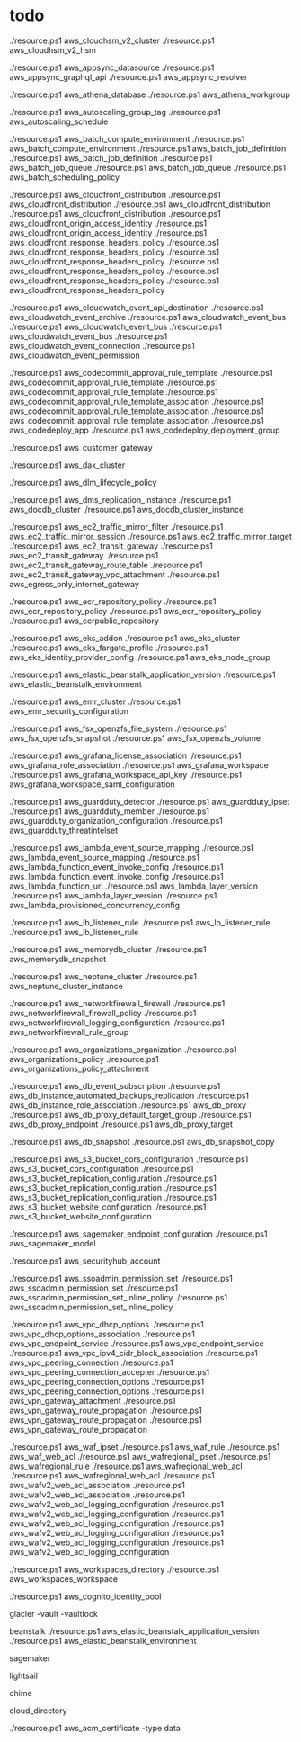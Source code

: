 # todo

./resource.ps1 aws_cloudhsm_v2_cluster
./resource.ps1 aws_cloudhsm_v2_hsm

./resource.ps1 aws_appsync_datasource
./resource.ps1 aws_appsync_graphql_api
./resource.ps1 aws_appsync_resolver

./resource.ps1 aws_athena_database
./resource.ps1 aws_athena_workgroup

./resource.ps1 aws_autoscaling_group_tag
./resource.ps1 aws_autoscaling_schedule

./resource.ps1 aws_batch_compute_environment
./resource.ps1 aws_batch_compute_environment
./resource.ps1 aws_batch_job_definition
./resource.ps1 aws_batch_job_definition
./resource.ps1 aws_batch_job_queue
./resource.ps1 aws_batch_job_queue
./resource.ps1 aws_batch_scheduling_policy

./resource.ps1 aws_cloudfront_distribution
./resource.ps1 aws_cloudfront_distribution
./resource.ps1 aws_cloudfront_distribution
./resource.ps1 aws_cloudfront_distribution
./resource.ps1 aws_cloudfront_origin_access_identity
./resource.ps1 aws_cloudfront_origin_access_identity
./resource.ps1 aws_cloudfront_response_headers_policy
./resource.ps1 aws_cloudfront_response_headers_policy
./resource.ps1 aws_cloudfront_response_headers_policy
./resource.ps1 aws_cloudfront_response_headers_policy
./resource.ps1 aws_cloudfront_response_headers_policy
./resource.ps1 aws_cloudfront_response_headers_policy

./resource.ps1 aws_cloudwatch_event_api_destination
./resource.ps1 aws_cloudwatch_event_archive
./resource.ps1 aws_cloudwatch_event_bus
./resource.ps1 aws_cloudwatch_event_bus
./resource.ps1 aws_cloudwatch_event_bus
./resource.ps1 aws_cloudwatch_event_connection
./resource.ps1 aws_cloudwatch_event_permission

./resource.ps1 aws_codecommit_approval_rule_template
./resource.ps1 aws_codecommit_approval_rule_template
./resource.ps1 aws_codecommit_approval_rule_template
./resource.ps1 aws_codecommit_approval_rule_template_association
./resource.ps1 aws_codecommit_approval_rule_template_association
./resource.ps1 aws_codecommit_approval_rule_template_association
./resource.ps1 aws_codedeploy_app
./resource.ps1 aws_codedeploy_deployment_group

./resource.ps1 aws_customer_gateway

./resource.ps1 aws_dax_cluster

./resource.ps1 aws_dlm_lifecycle_policy

./resource.ps1 aws_dms_replication_instance
./resource.ps1 aws_docdb_cluster
./resource.ps1 aws_docdb_cluster_instance

./resource.ps1 aws_ec2_traffic_mirror_filter
./resource.ps1 aws_ec2_traffic_mirror_session
./resource.ps1 aws_ec2_traffic_mirror_target
./resource.ps1 aws_ec2_transit_gateway
./resource.ps1 aws_ec2_transit_gateway
./resource.ps1 aws_ec2_transit_gateway_route_table
./resource.ps1 aws_ec2_transit_gateway_vpc_attachment
./resource.ps1 aws_egress_only_internet_gateway

./resource.ps1 aws_ecr_repository_policy
./resource.ps1 aws_ecr_repository_policy
./resource.ps1 aws_ecr_repository_policy
./resource.ps1 aws_ecrpublic_repository

./resource.ps1 aws_eks_addon
./resource.ps1 aws_eks_cluster
./resource.ps1 aws_eks_fargate_profile
./resource.ps1 aws_eks_identity_provider_config
./resource.ps1 aws_eks_node_group

./resource.ps1 aws_elastic_beanstalk_application_version
./resource.ps1 aws_elastic_beanstalk_environment

./resource.ps1 aws_emr_cluster
./resource.ps1 aws_emr_security_configuration

./resource.ps1 aws_fsx_openzfs_file_system
./resource.ps1 aws_fsx_openzfs_snapshot
./resource.ps1 aws_fsx_openzfs_volume

./resource.ps1 aws_grafana_license_association
./resource.ps1 aws_grafana_role_association
./resource.ps1 aws_grafana_workspace
./resource.ps1 aws_grafana_workspace_api_key
./resource.ps1 aws_grafana_workspace_saml_configuration

./resource.ps1 aws_guardduty_detector
./resource.ps1 aws_guardduty_ipset
./resource.ps1 aws_guardduty_member
./resource.ps1 aws_guardduty_organization_configuration
./resource.ps1 aws_guardduty_threatintelset

./resource.ps1 aws_lambda_event_source_mapping
./resource.ps1 aws_lambda_event_source_mapping
./resource.ps1 aws_lambda_function_event_invoke_config
./resource.ps1 aws_lambda_function_event_invoke_config
./resource.ps1 aws_lambda_function_url
./resource.ps1 aws_lambda_layer_version
./resource.ps1 aws_lambda_layer_version
./resource.ps1 aws_lambda_provisioned_concurrency_config

./resource.ps1 aws_lb_listener_rule
./resource.ps1 aws_lb_listener_rule
./resource.ps1 aws_lb_listener_rule

./resource.ps1 aws_memorydb_cluster
./resource.ps1 aws_memorydb_snapshot

./resource.ps1 aws_neptune_cluster
./resource.ps1 aws_neptune_cluster_instance

./resource.ps1 aws_networkfirewall_firewall
./resource.ps1 aws_networkfirewall_firewall_policy
./resource.ps1 aws_networkfirewall_logging_configuration
./resource.ps1 aws_networkfirewall_rule_group

./resource.ps1 aws_organizations_organization
./resource.ps1 aws_organizations_policy
./resource.ps1 aws_organizations_policy_attachment

./resource.ps1 aws_db_event_subscription
./resource.ps1 aws_db_instance_automated_backups_replication
./resource.ps1 aws_db_instance_role_association
./resource.ps1 aws_db_proxy
./resource.ps1 aws_db_proxy_default_target_group
./resource.ps1 aws_db_proxy_endpoint
./resource.ps1 aws_db_proxy_target

./resource.ps1 aws_db_snapshot
./resource.ps1 aws_db_snapshot_copy

./resource.ps1 aws_s3_bucket_cors_configuration
./resource.ps1 aws_s3_bucket_cors_configuration
./resource.ps1 aws_s3_bucket_replication_configuration
./resource.ps1 aws_s3_bucket_replication_configuration
./resource.ps1 aws_s3_bucket_replication_configuration
./resource.ps1 aws_s3_bucket_website_configuration
./resource.ps1 aws_s3_bucket_website_configuration

./resource.ps1 aws_sagemaker_endpoint_configuration
./resource.ps1 aws_sagemaker_model

./resource.ps1 aws_securityhub_account

./resource.ps1 aws_ssoadmin_permission_set
./resource.ps1 aws_ssoadmin_permission_set
./resource.ps1 aws_ssoadmin_permission_set_inline_policy
./resource.ps1 aws_ssoadmin_permission_set_inline_policy

./resource.ps1 aws_vpc_dhcp_options
./resource.ps1 aws_vpc_dhcp_options_association
./resource.ps1 aws_vpc_endpoint_service
./resource.ps1 aws_vpc_endpoint_service
./resource.ps1 aws_vpc_ipv4_cidr_block_association
./resource.ps1 aws_vpc_peering_connection
./resource.ps1 aws_vpc_peering_connection_accepter
./resource.ps1 aws_vpc_peering_connection_options
./resource.ps1 aws_vpc_peering_connection_options
./resource.ps1 aws_vpn_gateway_attachment
./resource.ps1 aws_vpn_gateway_route_propagation
./resource.ps1 aws_vpn_gateway_route_propagation
./resource.ps1 aws_vpn_gateway_route_propagation

./resource.ps1 aws_waf_ipset
./resource.ps1 aws_waf_rule
./resource.ps1 aws_waf_web_acl
./resource.ps1 aws_wafregional_ipset
./resource.ps1 aws_wafregional_rule
./resource.ps1 aws_wafregional_web_acl
./resource.ps1 aws_wafregional_web_acl
./resource.ps1 aws_wafv2_web_acl_association
./resource.ps1 aws_wafv2_web_acl_association
./resource.ps1 aws_wafv2_web_acl_logging_configuration
./resource.ps1 aws_wafv2_web_acl_logging_configuration
./resource.ps1 aws_wafv2_web_acl_logging_configuration
./resource.ps1 aws_wafv2_web_acl_logging_configuration
./resource.ps1 aws_wafv2_web_acl_logging_configuration
./resource.ps1 aws_wafv2_web_acl_logging_configuration

./resource.ps1 aws_workspaces_directory
./resource.ps1 aws_workspaces_workspace

./resource.ps1 aws_cognito_identity_pool

glacier
-vault
-vaultlock

beanstalk
./resource.ps1 aws_elastic_beanstalk_application_version
./resource.ps1 aws_elastic_beanstalk_environment

sagemaker

lightsail

chime

cloud_directory

[//]: # (./resource.ps1 aws_db_instance -type data)
./resource.ps1 aws_acm_certificate -type data
